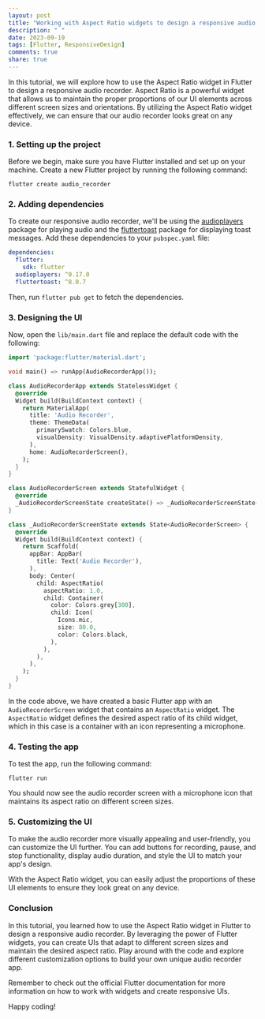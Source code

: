 ```yaml
---
layout: post
title: "Working with Aspect Ratio widgets to design a responsive audio recorder in Flutter"
description: " "
date: 2023-09-19
tags: [Flutter, ResponsiveDesign]
comments: true
share: true
---
```


In this tutorial, we will explore how to use the Aspect Ratio widget in Flutter to design a responsive audio recorder. Aspect Ratio is a powerful widget that allows us to maintain the proper proportions of our UI elements across different screen sizes and orientations. By utilizing the Aspect Ratio widget effectively, we can ensure that our audio recorder looks great on any device.

### 1. Setting up the project

Before we begin, make sure you have Flutter installed and set up on your machine. Create a new Flutter project by running the following command:

```
flutter create audio_recorder
```

### 2. Adding dependencies

To create our responsive audio recorder, we'll be using the [audioplayers](https://pub.dev/packages/audioplayers) package for playing audio and the [fluttertoast](https://pub.dev/packages/fluttertoast) package for displaying toast messages. Add these dependencies to your `pubspec.yaml` file:

```yaml
dependencies:
  flutter:
    sdk: flutter
  audioplayers: ^0.17.0
  fluttertoast: ^8.0.7
```

Then, run `flutter pub get` to fetch the dependencies.

### 3. Designing the UI

Now, open the `lib/main.dart` file and replace the default code with the following:

```dart
import 'package:flutter/material.dart';

void main() => runApp(AudioRecorderApp());

class AudioRecorderApp extends StatelessWidget {
  @override
  Widget build(BuildContext context) {
    return MaterialApp(
      title: 'Audio Recorder',
      theme: ThemeData(
        primarySwatch: Colors.blue,
        visualDensity: VisualDensity.adaptivePlatformDensity,
      ),
      home: AudioRecorderScreen(),
    );
  }
}

class AudioRecorderScreen extends StatefulWidget {
  @override
  _AudioRecorderScreenState createState() => _AudioRecorderScreenState();
}

class _AudioRecorderScreenState extends State<AudioRecorderScreen> {
  @override
  Widget build(BuildContext context) {
    return Scaffold(
      appBar: AppBar(
        title: Text('Audio Recorder'),
      ),
      body: Center(
        child: AspectRatio(
          aspectRatio: 1.0,
          child: Container(
            color: Colors.grey[300],
            child: Icon(
              Icons.mic,
              size: 80.0,
              color: Colors.black,
            ),
          ),
        ),
      ),
    );
  }
}
```

In the code above, we have created a basic Flutter app with an `AudioRecorderScreen` widget that contains an `AspectRatio` widget. The `AspectRatio` widget defines the desired aspect ratio of its child widget, which in this case is a container with an icon representing a microphone.

### 4. Testing the app

To test the app, run the following command:

```
flutter run
```

You should now see the audio recorder screen with a microphone icon that maintains its aspect ratio on different screen sizes.

### 5. Customizing the UI

To make the audio recorder more visually appealing and user-friendly, you can customize the UI further. You can add buttons for recording, pause, and stop functionality, display audio duration, and style the UI to match your app's design.

With the Aspect Ratio widget, you can easily adjust the proportions of these UI elements to ensure they look great on any device.

### Conclusion

In this tutorial, you learned how to use the Aspect Ratio widget in Flutter to design a responsive audio recorder. By leveraging the power of Flutter widgets, you can create UIs that adapt to different screen sizes and maintain the desired aspect ratio. Play around with the code and explore different customization options to build your own unique audio recorder app.

Remember to check out the official Flutter documentation for more information on how to work with widgets and create responsive UIs.

Happy coding!